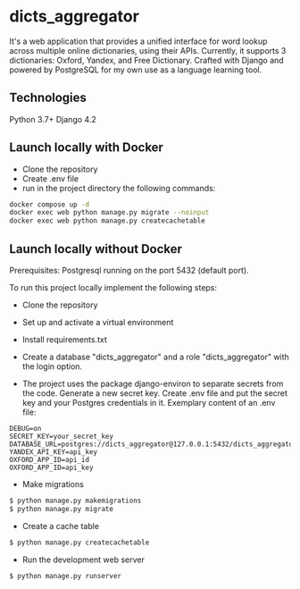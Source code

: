 # dicts_aggregator

It's a web application that provides a unified interface for word lookup across multiple online dictionaries, using their APIs. Currently, it supports 3 dictionaries: Oxford, Yandex, and Free Dictionary. Crafted with Django and powered by PostgreSQL for my own use as a language learning tool.

## Technologies
Python 3.7+
Django 4.2


## Launch locally with Docker
* Clone the repository
* Create .env file
* run in the project directory the following commands:
```bash
docker compose up -d 
docker exec web python manage.py migrate --noinput
docker exec web python manage.py createcachetable
```
## Launch locally without Docker
Prerequisites: Postgresql running on the port 5432 (default port).

To run this project locally implement the following steps:

* Clone the repository

* Set up and activate a virtual environment

* Install requirements.txt

* Create a database "dicts_aggregator" and a role "dicts_aggregator" with the login option.

* The project uses the package django-environ to separate secrets from the code. Generate a new secret key. Create .env file and put the secret key and your Postgres credentials in it. Exemplary content of an .env file:
```
DEBUG=on
SECRET_KEY=your_secret_key
DATABASE_URL=postgres://dicts_aggregator@127.0.0.1:5432/dicts_aggregator
YANDEX_API_KEY=api_key
OXFORD_APP_ID=api_id
OXFORD_APP_ID=api_key
```

* Make migrations
```bash
$ python manage.py makemigrations
$ python manage.py migrate
```
* Create a cache table
```bash
$ python manage.py createcachetable
```
* Run the development web server
```
$ python manage.py runserver
```
